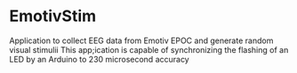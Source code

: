 # EmotivStim
Application to collect EEG data from Emotiv EPOC and generate random visual stimulii
This app;ication is capable of synchronizing the flashing of an LED by an Arduino to 
230 microsecond accuracy
